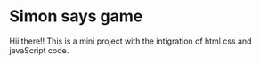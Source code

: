 # Simon says game

Hii there!!
This is a mini project with the intigration of html css and javaScript code.
